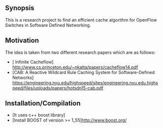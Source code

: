 ## Synopsis

This is a research project to find an efficient 
cache algorithm for OpenFlow Switches in Software Defined Networking.

## Motivation
The idea is taken from two different research papers which are as follows:
- [ Infinite Cacheflow]
http://www.cs.princeton.edu/~nkatta/papers/cacheflow14.pdf
- [CAB: A Reactive Wildcard Rule Caching System for Software-Defined Networks]
https://engineering.nyu.edu/highspeed/sites/engineering.nyu.edu.highspeed/files/uploads/papers/hotsdn15-cab.pdf

## Installation/Compilation
- [It uses c++ boost library]
- [Install BOOST of version >= 1_55]http://www.boost.org/



